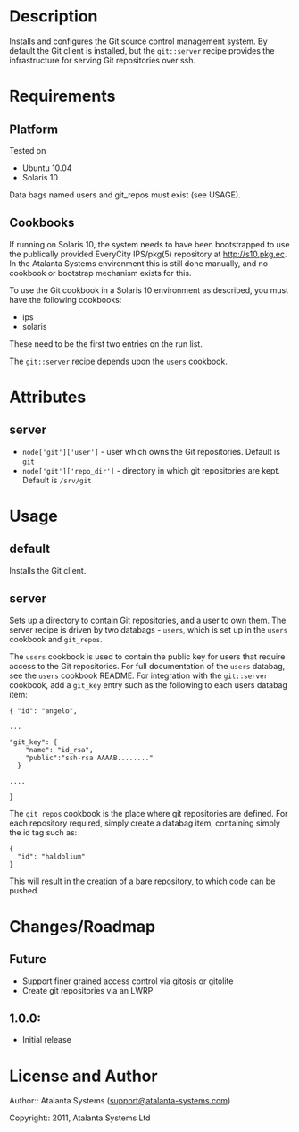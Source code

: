 
Description
===========

Installs and configures the Git source control management system.  By default the Git client is installed, but the `git::server` recipe provides the infrastructure for serving Git repositories over ssh.

Requirements
============

Platform
--------



Tested on 

* Ubuntu 10.04
* Solaris 10

Data bags named users and git_repos must exist (see USAGE).

Cookbooks
---------

If running on Solaris 10, the system needs to have been bootstrapped to use the publically provided EveryCity IPS/pkg(5) repository at http://s10.pkg.ec.  In the Atalanta Systems environment this is still done manually, and no cookbook or bootstrap mechanism exists for this.

To use the Git cookbook in a Solaris 10 environment as described, you must have the following cookbooks:

* ips
* solaris

These need to be the first two entries on the run list.

The `git::server` recipe depends upon the `users` cookbook.

Attributes
==========

server
------

* `node['git']['user']` - user which owns the Git repositories.  Default is `git`
* `node['git']['repo_dir']` - directory in which git repositories are kept.  Default is `/srv/git`

Usage
=====

default
-------

Installs the Git client.

server
------

Sets up a directory to contain Git repositories, and a user to own them.  The server recipe is driven by two databags - `users`, which is set up in the `users` cookbook and `git_repos`.

The `users` cookbook is used to contain the public key for users that require access to the Git repositories.  For full documentation of the `users` databag, see the `users` cookbook README.  For integration with the `git::server` cookbook, add a `git_key` entry such as the following to each users databag item:

    { "id": "angelo", 
    
    ...
    
    "git_key": {
        "name": "id_rsa", 
        "public":"ssh-rsa AAAAB........"
      }
    
    ....
    
    }


The `git_repos` cookbook is the place where git repositories are defined.  For each repository required, simply create a databag item, containing simply the id tag such as:

    { 
      "id": "haldolium"
    }

This will result in the creation of a bare repository, to which code can be pushed.

Changes/Roadmap
===============

## Future

* Support finer grained access control via gitosis or gitolite
* Create git repositories via an LWRP

## 1.0.0:

* Initial release

License and Author
==================

Author:: Atalanta Systems (<support@atalanta-systems.com>)

Copyright:: 2011, Atalanta Systems Ltd
